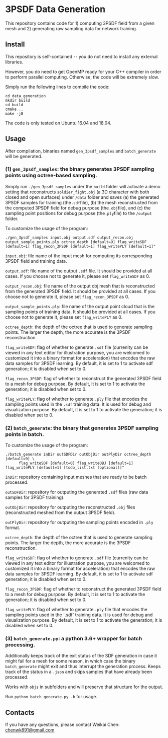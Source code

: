 # 3PSDF Data Generation
 
This repository contains code for 1) computing 3PSDF field from a given mesh and 2) generating raw sampling data for network training.



## Install

This repository is self-contained -- you do not need to install any external libraries. 

However, you do need to get OpenMP ready for your C++ compiler in order to perform parallel computing. Otherwise, the code will be extremely slow.

Simply run the following lines to compile the code:

  ```
  cd data_generation
  mkdir build
  cd build
  cmake ..
  make -j8
  ```

The code is only tested on Ubuntu 16.04 and 18.04.


## Usage


After compilation, binaries named `gen_3psdf_samples` and `batch_generate` will be generated.

### (1) `gen_3psdf_samples`: the binary generates 3PSDF sampling points using octree-based sampling. 

Simply run `./gen_3psdf_samples` under the `build` folder will activate a demo setting that reconstructs `soldier_fight.obj` (a 3D character with both closed and open surfaces) under `/data` folder and saves (a) the generated 3PSDF samples for training (the`.sdf`file), (b) the mesh reconstructed from the computed 3PSDF field for debug purpose (the`.obj`file), and (c) the sampling point positions for debug purpose (the`.ply`file) to the `/output` folder.

To customize the usage of the program:

```
./gen_3psdf_samples input.obj output.sdf output_recon.obj output_sample_points.ply octree_depth [default=9] flag_writeSDF [default=1] flag_recon_3PSDF [default=1] flag_writePLY [default=1]"
```

`input.obj`: file name of the input mesh for computing its corresponding 3PSDF field and training data. 

`output.sdf`: file name of the output `.sdf` file. It should be provided at all cases. If you choose not to generate it, please set `flag_writeSDF` as 0.

`output_recon.obj`: file name of the output obj mesh that is reconstructed from the generated 3PSDF field. It should be provided at all cases. If you choose not to generate it, please set `flag_recon_3PSDF` as 0.

`output_sample_points.ply`: file name of the output point cloud that is the sampling points of training data. It should be provided at all cases. If you choose not to generate it, please set `flag_writePLY` as 0.

`octree_depth`: the depth of the octree that is used to generate sampling points. The larger the depth, the more accurate is the 3PSDF reconstruction.

`flag_writeSDF`: flag of whether to generate `.sdf` file (currenlty can be viewed in any text editor for illustration purpose, you are welcomed to customized it into a binary format for acceleration) that encodes the raw data samples for 3PSDF learning. By default, it is set to 1 to activate sdf generation; it is disabled when set to 0. 

`flag_recon_3PSDF`: flag of whether to reconstruct the generated 3PSDF field to a mesh for debug purpose. By default, it is set to 1 to activate the generation; it is disabled when set to 0. 

`flag_writePLY`: flag of whether to generate `.ply` file that encodes the sampling points used in the `.sdf` training data. It is used for debug and visualization purpose. By default, it is set to 1 to activate the generation; it is disabled when set to 0. 


### (2) `batch_generate`: the binary that generates 3PSDF sampling points in batch. 


To customize the usage of the program:

```
./batch_generate inDir outSDFDir outObjDir outPlyDir octree_depth [default=9] \
      flag_writeSDF [default=0] flag_writeOBJ [default=1] flag_writePLY [default=1] [todo_list.txt (optional)]"
```

`inDir`: repository containing input meshes that are ready to be batch processed. 

`outSDFDir`: repository for outputing the generated `.sdf` files (raw data samples for 3PSDF training). 

`outObjDir`: repository for outputing the reconstructed `.obj` files (reconstructed meshed from the output 3PSDF field). 

`outPlyDir`: repository for outputing the sampling points encoded in `.ply` format. 

`octree_depth`: the depth of the octree that is used to generate sampling points. The larger the depth, the more accurate is the 3PSDF reconstruction.

`flag_writeSDF`: flag of whether to generate `.sdf` file (currenlty can be viewed in any text editor for illustration purpose, you are welcomed to customized it into a binary format for acceleration) that encodes the raw data samples for 3PSDF learning. By default, it is set to 1 to activate sdf generation; it is disabled when set to 0. 

`flag_recon_3PSDF`: flag of whether to reconstruct the generated 3PSDF field to a mesh for debug purpose. By default, it is set to 1 to activate the generation; it is disabled when set to 0. 

`flag_writePLY`: flag of whether to generate `.ply` file that encodes the sampling points used in the `.sdf' training data. It is used for debug and visualization purpose. By default, it is set to 1 to activate the generation; it is disabled when set to 0. 


### (3) `batch_generate.py`: a python 3.6+ wrapper for batch processing.

Additionally keeps track of the exit status of the SDF generation in case it might fail for a mesh for some reason, in which case the binary `batch_generate` might exit and thus interrupt the generation process. Keeps track of the status in a `.json` and skips samples that have already been processed.

Works with `objs` in subfolders and will preserve that structure for the output.

Run `python batch_generate.py -h` for usage.

## Contacts

If you have any questions, please contact Weikai Chen: <chenwk891@gmail.com>

